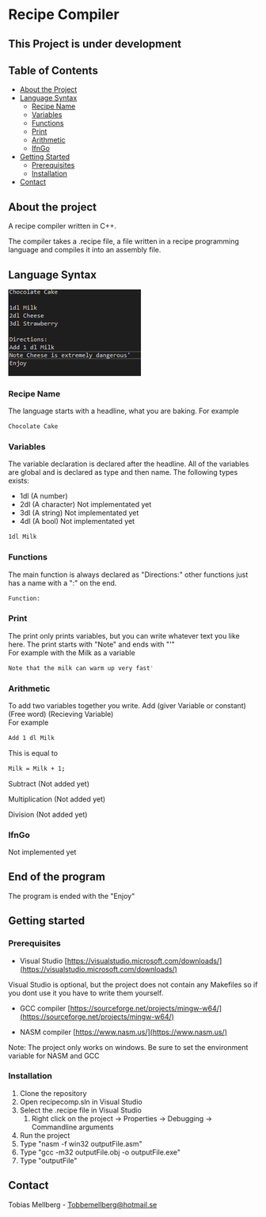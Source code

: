 # Recipe Compiler

## This Project is under development

## Table of Contents

* [About the Project](#about-the-project)
* [Language Syntax](#language-syntax)
  * [Recipe Name](#recipe-name)
  * [Variables](#variables)
  * [Functions](#functions)
  * [Print](#print)
  * [Arithmetic](#arithmetic)
  * [IfnGo](#ifngo)
* [Getting Started](#getting-started)
  * [Prerequisites](#prerequisites)
  * [Installation](#installation)
* [Contact](#contact)

## About the project

A recipe compiler written in C++.

The compiler takes a .recipe file, a file written in a recipe programming language and compiles it into an assembly file.

## Language Syntax

![An example of how a file can look written in the recipe programming language](recipe2.png)

### Recipe Name

The language starts with a headline, what you are baking. For example
```sh
Chocolate Cake 
```

### Variables

The variable declaration is declared after the headline. All of the variables are global and is declared as type and then name. The following types exists:
- 1dl (A number)
- 2dl (A character) Not implementated yet
- 3dl (A string) Not implementated yet
- 4dl (A bool) Not implementated yet
```sh
1dl Milk
```

### Functions

The main function is always declared as "Directions:" other functions just has a name with a ":" on the end.
```sh
Function:
```

### Print

The print only prints variables, but you can write whatever text you like here. The print starts with "Note" and ends with "'"\
For example with the Milk as a variable
```sh
Note that the milk can warm up very fast'
```

### Arithmetic

To add two variables together you write. Add (giver Variable or constant) (Free word) (Recieving Variable)\
For example
```sh
Add 1 dl Milk
```
This is equal to
```sh
Milk = Milk + 1;
```
Subtract (Not added yet)

Multiplication (Not added yet)

Division (Not added yet)

### IfnGo

Not implemented yet

## End of the program

The program is ended with the "Enjoy"

## Getting started

### Prerequisites

* Visual Studio [https://visualstudio.microsoft.com/downloads/](https://visualstudio.microsoft.com/downloads/)

Visual Studio is optional, but the project does not contain any Makefiles so if you dont use it you have to write them yourself.

* GCC compiler [https://sourceforge.net/projects/mingw-w64/](https://sourceforge.net/projects/mingw-w64/)

* NASM compiler [https://www.nasm.us/](https://www.nasm.us/)

Note: The project only works on windows. Be sure to set the environment variable for NASM and GCC

### Installation

1. Clone the repository
2. Open recipecomp.sln in Visual Studio
3. Select the .recipe file in Visual Studio
   1. Right click on the project -> Properties -> Debugging -> Commandline arguments
4. Run the project
5. Type "nasm -f win32 outputFile.asm"
6. Type "gcc -m32 outputFile.obj -o outputFile.exe"
7. Type "outputFile"

## Contact

Tobias Mellberg - Tobbemellberg@hotmail.se
